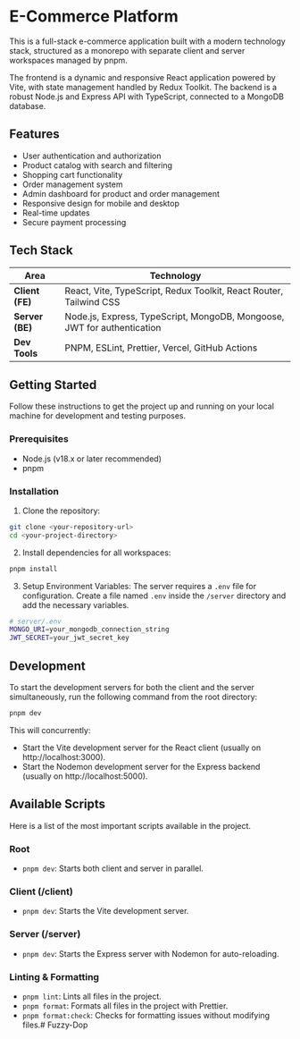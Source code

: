 # E-Commerce Platform

This is a full-stack e-commerce application built with a modern technology stack, structured as a monorepo with separate client and server workspaces managed by pnpm.

The frontend is a dynamic and responsive React application powered by Vite, with state management handled by Redux Toolkit. The backend is a robust Node.js and Express API with TypeScript, connected to a MongoDB database.

## Features

- User authentication and authorization
- Product catalog with search and filtering
- Shopping cart functionality
- Order management system
- Admin dashboard for product and order management
- Responsive design for mobile and desktop
- Real-time updates
- Secure payment processing

## Tech Stack

| Area | Technology |
|------|------------|
| **Client (FE)** | React, Vite, TypeScript, Redux Toolkit, React Router, Tailwind CSS |
| **Server (BE)** | Node.js, Express, TypeScript, MongoDB, Mongoose, JWT for authentication |
| **Dev Tools** | PNPM, ESLint, Prettier, Vercel, GitHub Actions |

## Getting Started

Follow these instructions to get the project up and running on your local machine for development and testing purposes.

### Prerequisites

- Node.js (v18.x or later recommended)
- pnpm

### Installation

1. Clone the repository:

```bash
git clone <your-repository-url>
cd <your-project-directory>
```

2. Install dependencies for all workspaces:

```bash
pnpm install
```

3. Setup Environment Variables:
   The server requires a `.env` file for configuration. Create a file named `.env` inside the `/server` directory and add the necessary variables.

```bash
# server/.env
MONGO_URI=your_mongodb_connection_string
JWT_SECRET=your_jwt_secret_key
```

## Development

To start the development servers for both the client and the server simultaneously, run the following command from the root directory:

```bash
pnpm dev
```

This will concurrently:
- Start the Vite development server for the React client (usually on http://localhost:3000).
- Start the Nodemon development server for the Express backend (usually on http://localhost:5000).

## Available Scripts

Here is a list of the most important scripts available in the project.

### Root
- `pnpm dev`: Starts both client and server in parallel.

### Client (/client)
- `pnpm dev`: Starts the Vite development server.

### Server (/server)
- `pnpm dev`: Starts the Express server with Nodemon for auto-reloading.

### Linting & Formatting
- `pnpm lint`: Lints all files in the project.
- `pnpm format`: Formats all files in the project with Prettier.
- `pnpm format:check`: Checks for formatting issues without modifying files.# Fuzzy-Dop

